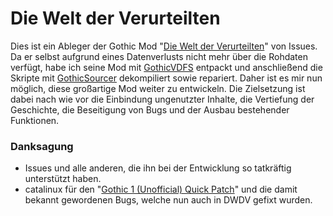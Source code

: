 # Die Welt der Verurteilten

Dies ist ein Ableger der Gothic Mod "[Die Welt der Verurteilten](http://forum.worldofplayers.de/forum/threads/1061707-Release-Gothic-Welt-der-Verurteilten-v1-03)" von Issues. Da er selbst aufgrund eines Datenverlusts nicht mehr über die Rohdaten verfügt, habe ich seine Mod mit [GothicVDFS](http://www.bendlins.de/nico/gothic/GothicVDFS.zip) entpackt und anschließend die Skripte mit [GothicSourcer](http://www.worldofgothic.de/dl/download_234.htm) dekompiliert sowie repariert. Daher ist es mir nun möglich, diese großartige Mod weiter zu entwickeln. Die Zielsetzung ist dabei nach wie vor die Einbindung ungenutzter Inhalte, die Vertiefung der Geschichte, die Beseitigung von Bugs und der Ausbau bestehender Funktionen.

### Danksagung

- Issues und alle anderen, die ihn bei der Entwicklung so tatkräftig unterstützt haben.
- catalinux für den "[Gothic 1 (Unofficial) Quick Patch](http://forum.worldofplayers.de/forum/threads/1425047-Release-Gothic-1-%28Unofficial%29-Quick-Patch-%28English%29)" und die damit bekannt gewordenen Bugs, welche nun auch in DWDV gefixt wurden.
